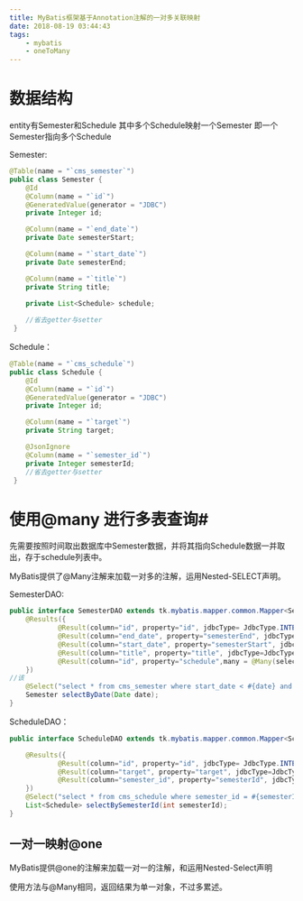 ```yaml
---
title: MyBatis框架基于Annotation注解的一对多关联映射
date: 2018-08-19 03:44:43
tags: 
	- mybatis
	- oneToMany
---
```




# 数据结构

entity有Semester和Schedule 其中多个Schedule映射一个Semester 即一个Semester指向多个Schedule

Semester:

```java
@Table(name = "`cms_semester`")
public class Semester {
    @Id
    @Column(name = "`id`")
    @GeneratedValue(generator = "JDBC")
    private Integer id;

    @Column(name = "`end_date`")
    private Date semesterStart;

    @Column(name = "`start_date`")
    private Date semesterEnd;

    @Column(name = "`title`")
    private String title;

    private List<Schedule> schedule;
    
    //省去getter与setter
 }
```

Schedule：

```java
@Table(name = "`cms_schedule`")
public class Schedule {
    @Id
    @Column(name = "`id`")
    @GeneratedValue(generator = "JDBC")
    private Integer id;

    @Column(name = "`target`")
    private String target;

    @JsonIgnore
    @Column(name = "`semester_id`")
    private Integer semesterId;
    //省去getter与setter
 }
```

# 使用@many 进行多表查询#

先需要按照时间取出数据库中Semester数据，并将其指向Schedule数据一并取出，存于schedule列表中。

MyBatis提供了@Many注解来加载一对多的注解，运用Nested-SELECT声明。

SemesterDAO:

```java
public interface SemesterDAO extends tk.mybatis.mapper.common.Mapper<Semester> {
    @Results({
            @Result(column="id", property="id", jdbcType= JdbcType.INTEGER, id=true),
            @Result(column="end_date", property="semesterEnd", jdbcType=JdbcType.DATE),
            @Result(column="start_date", property="semesterStart", jdbcType=JdbcType.DATE),
            @Result(column="title", property="title", jdbcType=JdbcType.VARCHAR),
            @Result(column="id", property="schedule",many = @Many(select = "isdc.isdcssm.dao.ScheduleDAO.selectBySemesterId")),
    })
//该
    @Select("select * from cms_semester where start_date < #{date} and end_date > #{date}")
    Semester selectByDate(Date date);
}
```



ScheduleDAO：

```java
public interface ScheduleDAO extends tk.mybatis.mapper.common.Mapper<Schedule> {

    @Results({
            @Result(column="id", property="id", jdbcType= JdbcType.INTEGER, id=true),
            @Result(column="target", property="target", jdbcType=JdbcType.VARCHAR),
            @Result(column="semester_id", property="semesterId", jdbcType=JdbcType.INTEGER),
    })
    @Select("select * from cms_schedule where semester_id = #{semesterId} ")
    List<Schedule> selectBySemesterId(int semesterId);
}
```

## 一对一映射@one

MyBatis提供@one的注解来加载一对一的注解，和运用Nested-Select声明

使用方法与@Many相同，返回结果为单一对象，不过多累述。